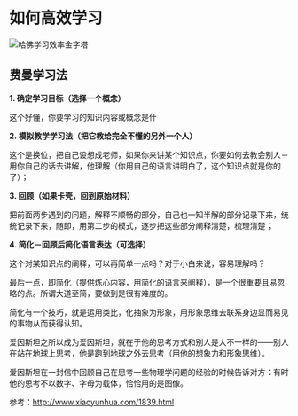 # 如何高效学习

![哈佛学习效率金字塔](https://ws1.sinaimg.cn/large/006tNbRwgy1fxzje68ld6j30qj0p376x.jpg)

## 费曼学习法

**1. 确定学习目标（选择一个概念）**

这个好懂，你要学习的知识内容或概念是什

**2. 模拟教学学习法（把它教给完全不懂的另外一个人）**

这个是换位，把自己设想成老师，如果你来讲某个知识点，你要如何去教会别人－用你自己的话去讲解，他理解（你用自己的语言讲明白了，这个知识点就是你的了）；

**3. 回顾（如果卡壳，回到原始材料）**

把前面两步遇到的问题，解释不顺畅的部分，自己也一知半解的部分记录下来，统统记录下来，随即，用第二步的模式，逐步把这些部分阐释清楚，梳理清楚；

**4. 简化－回顾后简化语言表达（可选择）**

这个对某知识点的阐释，可以再简单一点吗？对于小白来说，容易理解吗？

最后一点，即简化（提供炼心内容，用简化的语言来阐释），是一个很重要且易忽略的点。所谓大道至简，要做到是很有难度的。

简化有一个技巧，就是运用类比，化抽象为形象，用形象思维去联系身边显而易见的事物从而获得认知。

爱因斯坦之所以成为爱因斯坦，就在于他的思考方式和别人是大不一样的——别人在站在地球上思考，他是跑到地球之外去思考（用他的想象力和形象思维）。

爱因斯坦在一封信中回顾自己在思考一些物理学问题的经验的时候告诉对方：有时他的思考不以数字、字母为载体，恰恰用的是图像。

参考：http://www.xiaoyunhua.com/1839.html

<!--stackedit_data:
eyJoaXN0b3J5IjpbNDI4MTcxNTMyXX0=
-->
